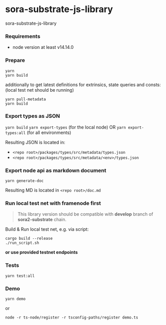 # sora-substrate-js-library

sora-substrate-js-library

### Requirements

- node version at least v14.14.0

### Prepare

```
yarn
yarn build
```

additionally to get latest definitions for extrinsics, state queries and consts:\
(local test net should be running)

```
yarn pull-metadata
yarn build
```

### Export types as JSON

`yarn build`
`yarn export-types` (for the local node) OR `yarn export-types:all` (for all environments)

Resulting JSON is located in:

- `<repo root>/packages/types/src/metadata/types.json`
- `<repo root>/packages/types/src/metadata/<env>/types.json`

### Export node api as markdown document

`yarn generate-doc`

Resulting MD is located in `<repo root>/doc.md`

### Run local test net with framenode first

> This library version should be compatible with **develop** branch of **sora2-substrate** chain.

Build & Run local test net, e.g. via script:

```
cargo build --release
./run_script.sh
```

**or use provided testnet endpoints**

### Tests

```
yarn test:all
```

### Demo

```
yarn demo
```

or

```
node -r ts-node/register -r tsconfig-paths/register demo.ts
```
